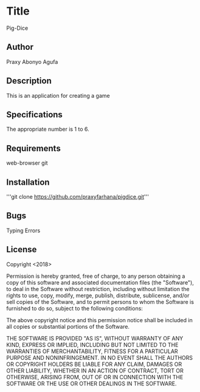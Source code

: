 # Title
Pig-Dice

## Author
Praxy Abonyo Agufa

## Description
This is an application for creating a game

## Specifications
The appropriate number is 1 to 6.

## Requirements
web-browser
git

## Installation
'''git clone https://github.com/praxyfarhana/pigdice.git'''

## Bugs
Typing Errors

## License
Copyright <2018> <PRAXY ABONYO>

Permission is hereby granted, free of charge, to any person obtaining a copy of this software and associated documentation files (the "Software"), to deal in the Software without restriction, including without limitation the rights to use, copy, modify, merge, publish, distribute, sublicense, and/or sell copies of the Software, and to permit persons to whom the Software is furnished to do so, subject to the following conditions:

The above copyright notice and this permission notice shall be included in all copies or substantial portions of the Software.

THE SOFTWARE IS PROVIDED "AS IS", WITHOUT WARRANTY OF ANY KIND, EXPRESS OR IMPLIED, INCLUDING BUT NOT LIMITED TO THE WARRANTIES OF MERCHANTABILITY, FITNESS FOR A PARTICULAR PURPOSE AND NONINFRINGEMENT. IN NO EVENT SHALL THE AUTHORS OR COPYRIGHT HOLDERS BE LIABLE FOR ANY CLAIM, DAMAGES OR OTHER LIABILITY, WHETHER IN AN ACTION OF CONTRACT, TORT OR OTHERWISE, ARISING FROM, OUT OF OR IN CONNECTION WITH THE SOFTWARE OR THE USE OR OTHER DEALINGS IN THE SOFTWARE.
